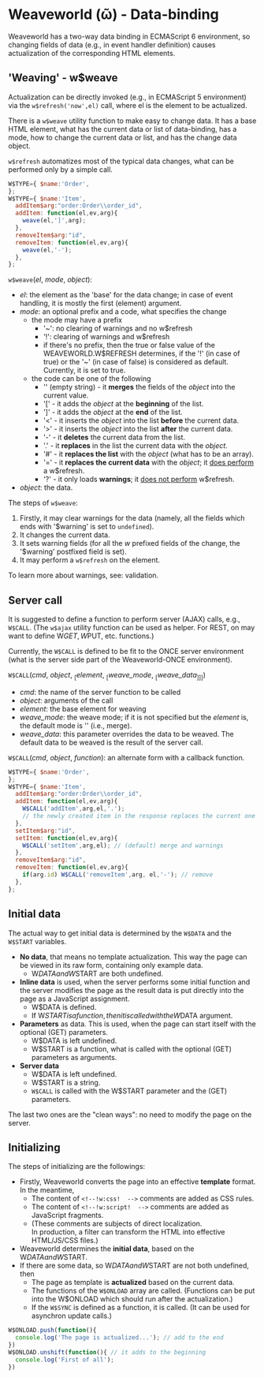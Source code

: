 # Weaveworld (ῶ) - Data-binding #

Weaveworld has a two-way data binding in ECMAScript 6 environment, so changing fields of data (e.g., in event handler definition) causes actualization of the corresponding HTML elements.

## 'Weaving' - w$weave ##

Actualization can be directly invoked (e.g., in ECMAScript 5 environment) via the `w$refresh('now',el)` call, where el is the element to be actualized.

There is a `w$weave` utility function to make easy to change data. It has a base HTML element, what has the current data or list of data-binding, has a mode, how to change the current data or list, and has the change data object.

`w$refresh` automatizes most of the typical data changes, what can be performed only by a simple call.

```js
W$TYPE={ $name:'Order',
};
W$TYPE={ $name:'Item',
  addItem$arg:"order:Order\\order_id",
  addItem: function(el,ev,arg){
    weave(el,']',arg);
  },
  removeItem$arg:"id",
  removeItem: function(el,ev,arg){
    weave(el,'-');
  },
};
```

`w$weave`(_el_, _mode_, _object_):
* _el_: the element as the 'base' for the data change; in case of event handling, it is mostly the first (element) argument.
* _mode_: an optional prefix and a code, what specifies the change
  * the mode may have a prefix
    * '~': no clearing of warnings and no w$refresh
    * '!': clearing of warnings and w$refresh
    * if there's no prefix, then the true or false value of the WEAVEWORLD.W$REFRESH determines, if the '!' (in case of true) or the '~' (in case of false) is considered as default. Currently, it is set to true.
  * the code can be one of the following
    * '' (empty string) - it **merges** the fields of the _object_ into the current value.
    * '[' - it adds the _object_ at the **beginning** of the list.
    * ']' - it adds the _object_ at the **end** of the list.
    * '<' - it inserts the _object_ into the list **before** the current data.
    * '>' - it inserts the _object_ into the list **after** the current data.
    * '-' - it **deletes** the current data from the list.
    * '.' - it **replaces** in the list the current data with the _object_.
    * '#' - it **replaces the list** with the _object_ (what has to be an array).
    * '=' - it **replaces the current data** with the _object_; it <u>does perform</u> a w$refresh.
    * '?' - it only loads **warnings**; it <u>does not perform</u> w$refresh.
* _object_: the data.

The steps of `w$weave`:
1. Firstly, it may clear warnings for the data (namely, all the fields which ends with '$warning' is set to `undefined`).
2. It changes the current data.
3. It sets warning fields (for all the _w_ prefixed fields of the change, the '$warning' postfixed field is set).
4. It may perform a `w$refresh` on the element.

To learn more about warnings, see: validation.

## Server call ##

It is suggested to define a function to perform server (AJAX) calls, e.g., `W$CALL`. (The `w$ajax` utility function can be used as helper. For REST, on may want to define W$GET, W$PUT, etc. functions.)

Currently, the `W$CALL` is defined to be fit to the ONCE server environment (what is the server side part of the Weaveworld-ONCE environment). 

`W$CALL`(_cmd_, _object_, <sub>[</sub>_element_, <sub>[</sub>_weave_mode_, <sub>[</sub>_weave_data_<sub>]]]</sub>)
*  _cmd_: the name of the server function to be called
* _object_: arguments of the call
* _element_: the base element for weaving
* _weave_mode_: the weave mode; if it is not specified but the _element_ is, the default mode is '' (i.e., merge).
* _weave_data_: this parameter overrides the data to be weaved. The default data to be weaved is the result of the server call.

`W$CALL`(_cmd_, _object_, _function_): an alternate form with a callback function.

```js
W$TYPE={ $name:'Order',
};
W$TYPE={ $name:'Item',
  addItem$arg:"order:Order\\order_id",
  addItem: function(el,ev,arg){
    W$CALL('addItem',arg,el,'.'); 
    // the newly created item in the response replaces the current one
  },
  setItem$arg:"id",
  setItem: function(el,ev,arg){
    W$CALL('setItem',arg,el); // (default) merge and warnings
  },
  removeItem$arg:"id",
  removeItem: function(el,ev,arg){
    if(arg.id) W$CALL('removeItem',arg, el,'-'); // remove
  },
};
```

## Initial data ##

The actual way to get initial data is determined by the `W$DATA` and the `W$START` variables.

* **No data**, that means no template actualization. This way the page can be viewed in its raw form, containing only example data.
  * W$DATA and W$START are both undefined.
* **Inline data** is used, when the server performs some initial function and the server modifies the page as the result data is put directly into the page as a JavaScript assignment.
  * W$DATA is defined.
  * If W$START is a function, then it is called with the W$DATA argument.
* **Parameters** as data. This is used, when the page can start itself with the optional (GET) parameters.
  * W$DATA is left undefined.
  * W$START is a function, what is called with the optional (GET) parameters as arguments.
* **Server data**
  * W$DATA is left undefined.
  * W$START is a string.
  * `W$CALL` is called with the W$START parameter and the (GET) parameters.

The last two ones are the "clean ways": no need to modify the page on the server.

## Initializing ##

The steps of initializing are the followings:
* Firstly, Weaveworld converts the page into an effective **template** format. In the meantime,
  * The content of `<!--!w:css!  -->` comments are added as CSS rules.
  * The content of `<!--!w:script!  -->` comments are added as JavaScript fragments.
  * (These comments are subjects of direct localization.  
  In production, a filter can transform the HTML into effective HTML/JS/CSS files.)
* Weaveworld determines the **initial data**, based on the W$DATA and W$START.
* If there are some data, so W$DATA and W$START are not both undefined, then
  * The page as template is **actualized** based on the current data.
  * The functions of the `W$ONLOAD` array are called. (Functions can be put into the W$ONLOAD which should run after the actualization.)
  * If the `W$SYNC` is defined as a function, it is called. (It can be used for asynchron update calls.)

```js
W$ONLOAD.push(function(){ 
  console.log('The page is actualized...'); // add to the end
})
W$ONLOAD.unshift(function(){ // it adds to the beginning 
  console.log('First of all'); 
})
```